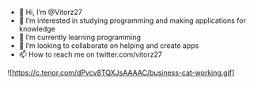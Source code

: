- 👋 Hi, I’m @Vitorz27
- 👀 I’m interested in studying programming and making applications for knowledge
- 🌱 I’m currently learning programming 
- 💞️ I’m looking to collaborate on helping and create apps
- 📫 How to reach me on twitter.com/vitorz27

![https://c.tenor.com/dPvcv8TQXJsAAAAC/business-cat-working.gif]


<!---
Vitorz27/Vitorz27 is a ✨ special ✨ repository because its `README.md` (this file) appears on your GitHub profile.
You can click the Preview link to take a look at your changes.
--->

